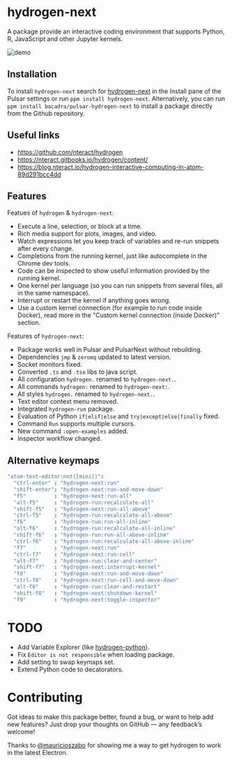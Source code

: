 # hydrogen-next

A package provide an interactive coding environment that supports Python, R, JavaScript and other Jupyter kernels.

![demo](https://github.com/bacadra/pulsar-hydrogen-next/blob/master/assets/demo.gif?raw=true)

## Installation

To install `hydrogen-next` search for [hydrogen-next](https://web.pulsar-edit.dev/packages/hydrogen-next) in the Install pane of the Pulsar settings or run `ppm install hydrogen-next`. Alternatively, you can run `ppm install bacadra/pulsar-hydrogen-next` to install a package directly from the Github repository.

## Useful links

- https://github.com/nteract/hydrogen
- https://nteract.gitbooks.io/hydrogen/content/
- https://blog.nteract.io/hydrogen-interactive-computing-in-atom-89d291bcc4dd

## Features

Featues of `hydrogen` & `hydrogen-next`:

- Execute a line, selection, or block at a time.
- Rich media support for plots, images, and video.
- Watch expressions let you keep track of variables and re-run snippets after every change.
- Completions from the running kernel, just like autocomplete in the Chrome dev tools.
- Code can be inspected to show useful information provided by the running kernel.
- One kernel per language (so you can run snippets from several files, all in the same namespace).
- Interrupt or restart the kernel if anything goes wrong.
- Use a custom kernel connection (for example to run code inside Docker), read more in the "Custom kernel connection (inside Docker)" section.

Features of `hydrogen-next`:

- Package works well in Pulsar and PulsarNext without rebuilding.
- Dependencies `jmp` & `zeromq` updated to latest version.
- Socket monitors fixed.
- Converted `.ts` and `.tsx` libs to java script.
- All configuration `hydrogen.` renamed to `hydrogen-next.`.
- All commands `hydrogen:` renamed to `hydrogen-next:`.
- All styles `hydrogen.` renamed to `hydrogen-next.`.
- Text editor context menu removed.
- Integrated `hydrogen-run` package.
- Evaluation of Python `if|elif|else` and `try|except|else|finally` fixed.
- Command `Run` supports multiple cursors.
- New command `:open-examples` added.
- Inspector workflow changed.

## Alternative keymaps

```cson
"atom-text-editor:not([mini])":
  "ctrl-enter" : "hydrogen-next:run"
  "shift-enter": "hydrogen-next:run-and-move-down"
  "f5"         : "hydrogen-next:run-all"
  "alt-f5"     : "hydrogen-run:recalculate-all"
  "shift-f5"   : "hydrogen-next:run-all-above"
  "ctrl-f5"    : "hydrogen-run:recalculate-all-above"
  "f6"         : "hydrogen-run:run-all-inline"
  "alt-f6"     : "hydrogen-run:recalculate-all-inline"
  "shift-f6"   : "hydrogen-run:run-all-above-inline"
  "ctrl-f6"    : "hydrogen-run:recalculate-all-above-inline"
  "f7"         : "hydrogen-next:run"
  "ctrl-f7"    : "hydrogen-next:run-cell"
  "alt-f7"     : "hydrogen-run:clear-and-center"
  "shift-f7"   : "hydrogen-next:interrupt-kernel"
  "f8"         : "hydrogen-next:run-and-move-down"
  "ctrl-f8"    : "hydrogen-next:run-cell-and-move-down"
  "alt-f8"     : "hydrogen-run:clear-and-restart"
  "shift-f8"   : "hydrogen-next:shutdown-kernel"
  "f9"         : "hydrogen-next:toggle-inspector"
```

# TODO

- Add Variable Explorer (like [hydrogen-python](https://github.com/nikitakit/hydrogen-python)).
- Fix `Editor is not responsible` when loading package.
- Add setting to swap keymaps set.
- Extend Python code to decatorators.

# Contributing

Got ideas to make this package better, found a bug, or want to help add new features? Just drop your thoughts on GitHub — any feedback’s welcome!

Thanks to [@mauricioszabo](https://github.com/mauricioszabo) for showing me a way to get hydrogen to work in the latest Electron.
